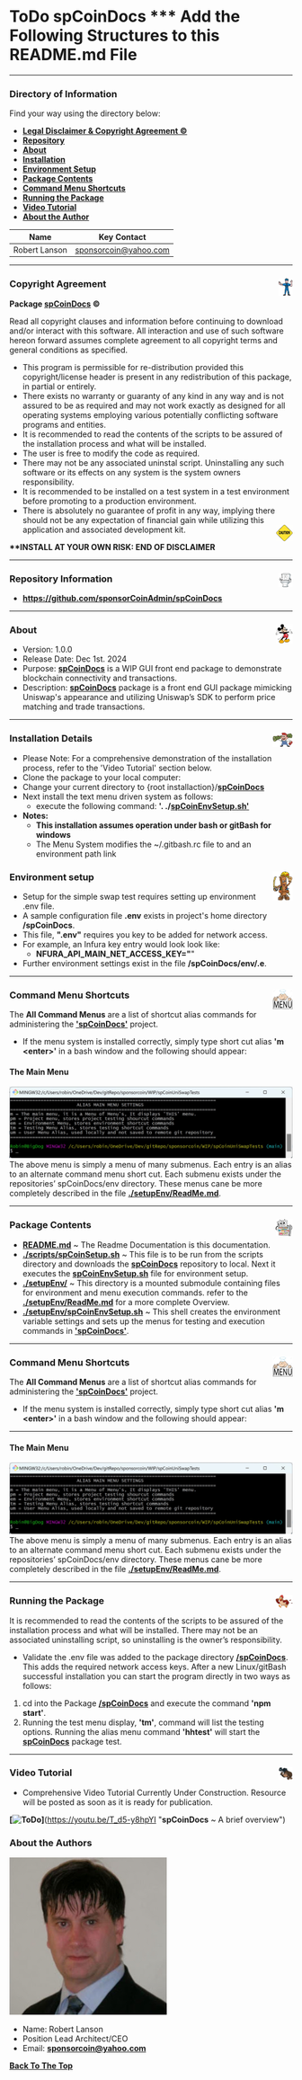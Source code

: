 # ToDo spCoinDocs *** Add the Following Structures to this README.md File 
---
### Directory of Information
Find your way using the directory below:
<b>
- [Legal Disclaimer & Copyright Agreement ©](#copyright-agreement)
- [Repository](#repository-information)
- [About](#about)
- [Installation](#installation)
- [Environment Setup](#environment-setup)
- [Package Contents](#package-contents)
- [Command Menu Shortcuts](#command-menu-shortcuts)
- [Running the Package](#running-the-package)
- [Video Tutorial](#video-tutorial)
- [About the Author](#about-the-author)
 </b>
 
 Name  | Key Contact
------------- | -------------
Robert Lanson | sponsorcoin@yahoo.com

- - - -
### Copyright Agreement<img src="https://github.com/sponsorCoinAdmin/spCoinImages/blob/main/policeman.png" width="5%" align= "right">
<b>Package [<b>spCoinDocs</b>](https://github.com/sponsorCoinAdmin/spCoinDocs/tree/main) ©</b> 

Read all copyright clauses and information before continuing to download and/or interact with this software. All interaction and use of such software hereon forward assumes complete agreement to all copyright terms and general conditions as specified. 

- This program is permissible for re-distribution provided this copyright/license header is present in any redistribution of this package, in partial or entirely.  
- There exists no warranty or guaranty of any kind in any way and is not assured to be as required and may not work exactly as designed for all operating systems employing various potentially conflicting software programs and entities.  
- It is recommended to read the contents of the scripts to be assured of the installation process and what will be installed. 
- The user is free to modify the code as required. 
- There may not be any associated uninstal script. Uninstalling any such software or its effects on any system is the system owners responsibility.
- It is recommended to be installed on a test system in a test environment before promoting to a production environment.
- There is absolutely no guarantee of profit in any way, implying there should not be any expectation of financial gain while utilizing this application and associated development kit.</b><img src="https://github.com/sponsorCoinAdmin/spCoinImages/blob/main//caution.png" width="6%" align= "right"></b>

<b>**INSTALL AT YOUR OWN RISK: END OF DISCLAIMER</b>
 - - - -
### Repository Information<img src="https://github.com/sponsorCoinAdmin/spCoinImages/blob/main/repository.png" width="5%" align= "right">
- <b>https://github.com/sponsorCoinAdmin/spCoinDocs</b>

- - - -
### About<img src="https://github.com/sponsorCoinAdmin/spCoinImages/blob/main/aboutMickey.png" width="6%" align= "right">
- Version: 1.0.0
- Release Date: Dec 1st. 2024
- Purpose: [<b>spCoinDocs</b>](https://github.com/sponsorCoinAdmin/spCoinDocs/tree/main) is a WIP GUI front end package to demonstrate blockchain connectivity and transactions.
- Description: [<b>spCoinDocs</b>](https://github.com/sponsorCoinAdmin/spCoinDocs/tree/main) package is a front end GUI package mimicking Uniswap's appearance and utilizing Uniswap’s SDK to perform price matching and trade transactions. 
 - - - -
### Installation Details<img src="https://github.com/sponsorCoinAdmin/spCoinImages/blob/main/installation.png" width="7%" align= "right">
- Please Note: For a comprehensive demonstration of the installation process, refer to the 'Video Tutorial' section below.
- Clone the package to your local computer:
- Change your current directory to {root installaction}/[<b>spCoinDocs</b>](https://github.com/sponsorCoinAdmin/spCoinDocs/tree/main)
- Next install the text menu driven system as follows:
    - execute the following command: <b>'. ./[<b>spCoinEnvSetup.sh</b>'](https://github.com/sponsorCoinAdmin/spCoinSetupEnv/blob/main/spCoinEnvSetup.sh)</b>
- <b>Notes:
    - This installation assumes operation under bash or gitBash for windows</b>
    - The Menu System modifies the ~/.gitbash.rc file to and an environment path link
### Environment setup<img src="https://github.com/sponsorCoinAdmin/spCoinImages/blob/main/setup6.png" width="7%" align= "right">
- Setup for the simple swap test requires setting up environment .env file.
- A sample configuration file <b>.env</b> exists in  project's home directory <b>/spCoinDocs</b>.
- This file, <b>".env"</b> requires you key to be added for network access.
- For example, an Infura key entry would look look like:
  - <b>NFURA_API_MAIN_NET_ACCESS_KEY="<Your Infura Key Here></b>"
- Further environment settings exist in the file <b>/spCoinDocs/env/.e</b>.
 - - - - 
### Command Menu Shortcuts<img src="https://github.com/sponsorCoinAdmin/spCoinImages/blob/main/menu 4.jpg" width="7%" align= "right">
The <b>All Command Menus</b> are a list of shortcut alias commands for administering the [<b>'spCoinDocs'</b>](https://github.com/sponsorCoinAdmin/spCoinDocs/tree/main) project.
- If the menu system is installed correctly, simply type short cut alias <b>'m \<enter>'</b> in a bash window and the following should appear:
#### The Main Menu
![<b>Author Image</b>](https://github.com/sponsorCoinAdmin/spCoinImages/blob/main/mainMenu.jpg)
The above menu is simply a menu of many submenus. Each entry is an alias to an alternate command menu short cut. Each submenu exists under the repositories’ spCoinDocs/env directory. These menus cane be more completely described in the file [<b>./setupEnv/ReadMe.md</b>](https://github.com/sponsorCoinAdmin/spCoinSetupEnv/blob/main/README.md).

- - - -
### Package Contents<img src="https://github.com/sponsorCoinAdmin/spCoinImages/blob/main/contents.png" width="6%" align= "right">
- [<b>README.md</b>](https://github.com/sponsorCoinAdmin/spCoinDocs/edit/main/README.md) ~ The Readme Documentation is this documentation.
- [<b>./scripts/spCoinSetup.sh</b>](https://github.com/sponsorCoinAdmin/spCoinDocs/blob/main/scripts/spCoinSetup.sh)  ~ This file is to be run from the scripts directory and downloads the [<b>spCoinDocs</b>](https://github.com/sponsorCoinAdmin/spCoinDocs/tree/main</b>) repository to local. Next it executes the [<b>spCoinEnvSetup.sh</b>](https://github.com/sponsorCoinAdmin/spCoinSetupEnv/blob/main/spCoinEnvSetup.sh) file for environment setup.
- [<b>./setupEnv/</b>](https://github.com/sponsorCoinAdmin/spCoinSetupEnv/tree/ef96401c818432d0fe6ff1d6642fab31f44b6fb5) ~ This directory is a mounted submodule containing files for environment and menu execution commands. refer to the [<b>./setupEnv/ReadMe.md</b>](https://github.com/sponsorCoinAdmin/spCoinSetupEnv/blob/main/README.md) for a more complete Overview.
- [<b>./setupEnv/spCoinEnvSetup.sh</b>](https://github.com/sponsorCoinAdmin/spCoinSetupEnv) ~ This shell creates the environment variable settings and sets up the menus for testing and execution commands in [<b>'spCoinDocs'</b>](https://github.com/sponsorCoinAdmin/spCoinDocs/tree/main).
 - - - -
 ### Command Menu Shortcuts<img src="https://github.com/sponsorCoinAdmin/spCoinImages/blob/main/menu 4.jpg" width="7%" align= "right">
The <b>All Command Menus</b> are a list of shortcut alias commands for administering the [<b>'spCoinDocs'</b>](https://github.com/sponsorCoinAdmin/spCoinDocs/tree/main) project.
- If the menu system is installed correctly, simply type short cut alias <b>'m \<enter>'</b> in a bash window and the following should appear:
- - - -
#### The Main Menu
![<b>Author Image</b>](https://github.com/sponsorCoinAdmin/spCoinImages/blob/main/mainMenu.jpg)
The above menu is simply a menu of many submenus. Each entry is an alias to an alternate command menu short cut. Each submenu exists under the repositories’ spCoinDocs/env directory. These menus cane be more completely described in the file [<b>./setupEnv/ReadMe.md</b>](https://github.com/sponsorCoinAdmin/spCoinSetupEnv/blob/main/README.md).
 - - - -
### Running the Package<img src="https://github.com/sponsorCoinAdmin/spCoinImages/blob/main/running2.png" width="6%" align= "right">

It is recommended to read the contents of the scripts to be assured of the installation process and what will be installed. There may not be an associated uninstalling script, so uninstalling is the owner’s responsibility.
- Validate the .env file was added to the package directory [<b>/spCoinDocs</b>](https://github.com/sponsorCoinAdmin/spCoinDocs/tree/main).<BR>This adds the required network access keys.
After a new Linux/gitBash successful installation you can start the program directly in two ways as follows:
1. cd into the Package [<b>/spCoinDocs</b>](https://github.com/sponsorCoinAdmin/spCoinDocs/tree/main) and execute the command <b>'npm start'</b>.
2. Running the test menu display, <b>'tm'</b>, command will list the testing options.
   Running the alias menu command <b>'hhtest'</b> will start the [<b>spCoinDocs</b>](https://github.com/sponsorCoinAdmin/spCoinDocs/tree/main) package test.
 - - - -
### Video Tutorial<img src="https://github.com/sponsorCoinAdmin/spCoinImages/blob/main/video.png" width="5%" align= "right">
- Comprehensive Video Tutorial Currently Under Construction. Resource will be posted as soon as it is ready for publication.

<b>[![ToDo](https://github.com/sponsorCoinAdmin/spCoinImages/blob/main/maxresdefault.jpg)]</b>(https://youtu.be/T_d5-y8hpYI "<b>spCoinDocs</b> ~ A brief overview")

### About the Authors
![<b>Author Image</b>](https://github.com/sponsorCoinAdmin/spCoinImages/blob/main/RobinPhoto.jpg)
- Name: Robert Lanson
- Position Lead Architect/CEO
- Email: <b>sponsorcoin@yahoo.com</b>

[<b>Back To The Top</b>](#directory-of-information)
